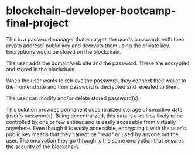 # blockchain-developer-bootcamp-final-project

This is a password manager that encrypts the user's passwords with their crypto address' public key and decrypts them using the private key. Encryptions would be stored on the blockchain. 

The user adds the domain/web site and the password. These are encrypted and stored in the blockchain.

When the user wants to retrieve the password, they connect their wallet to the frontend site and their password is decrypted and revealed to them.

The user can modify and/or delete stored password(s).

This solution provides permanent decentralized storage of sensitive data (user's passwords). Being decentralized, this data is a lot less likely to be controlled by one or few entities and is easily accessible from virtually anywhere. Even though it is easily accessible, encrypting it with the user's public key means that they cannot be "read" or used by anyone but the user. The encryption they go through is the same encryption that ensures the security of the blockchain.
